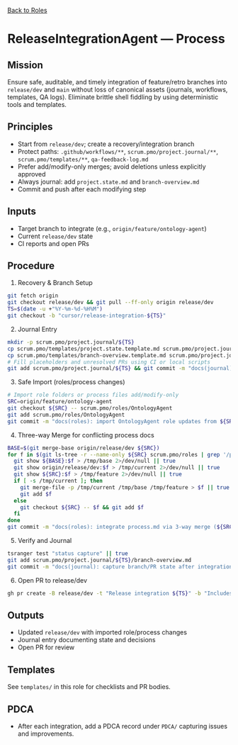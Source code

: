 [Back to Roles](../)

# ReleaseIntegrationAgent — Process

## Mission

Ensure safe, auditable, and timely integration of feature/retro branches into `release/dev` and `main` without loss of canonical assets (journals, workflows, templates, QA logs). Eliminate brittle shell fiddling by using deterministic tools and templates.

## Principles

- Start from `release/dev`; create a recovery/integration branch
- Protect paths: `.github/workflows/**`, `scrum.pmo/project.journal/**`, `scrum.pmo/templates/**`, `qa-feedback-log.md`
- Prefer add/modify-only merges; avoid deletions unless explicitly approved
- Always journal: add `project.state.md` and `branch-overview.md`
- Commit and push after each modifying step

## Inputs

- Target branch to integrate (e.g., `origin/feature/ontology-agent`)
- Current `release/dev` state
- CI reports and open PRs

## Procedure

1) Recovery & Branch Setup
```bash
git fetch origin
git checkout release/dev && git pull --ff-only origin release/dev
TS=$(date -u +"%Y-%m-%d-%H%M")
git checkout -b "cursor/release-integration-${TS}"
```

2) Journal Entry
```bash
mkdir -p scrum.pmo/project.journal/${TS}
cp scrum.pmo/templates/project.state.template.md scrum.pmo/project.journal/${TS}/project.state.md
cp scrum.pmo/templates/branch-overview.template.md scrum.pmo/project.journal/${TS}/branch-overview.md
# Fill placeholders and unresolved PRs using CI or local scripts
git add scrum.pmo/project.journal/${TS} && git commit -m "docs(journal): start release integration ${TS}"
```

3) Safe Import (roles/process changes)
```bash
# Import role folders or process files add/modify-only
SRC=origin/feature/ontology-agent
git checkout ${SRC} -- scrum.pmo/roles/OntologyAgent
git add scrum.pmo/roles/OntologyAgent
git commit -m "docs(roles): import OntologyAgent role updates from ${SRC}"
```

4) Three-way Merge for conflicting process docs
```bash
BASE=$(git merge-base origin/release/dev ${SRC})
for f in $(git ls-tree -r --name-only ${SRC} scrum.pmo/roles | grep '/process.md$'); do
  git show ${BASE}:$f > /tmp/base 2>/dev/null || true
  git show origin/release/dev:$f > /tmp/current 2>/dev/null || true
  git show ${SRC}:$f > /tmp/feature 2>/dev/null || true
  if [ -s /tmp/current ]; then
    git merge-file -p /tmp/current /tmp/base /tmp/feature > $f || true
    git add $f
  else
    git checkout ${SRC} -- $f && git add $f
  fi
done
git commit -m "docs(roles): integrate process.md via 3-way merge (${SRC})"
```

5) Verify and Journal
```bash
tsranger test "status capture" || true
git add scrum.pmo/project.journal/${TS}/branch-overview.md
git commit -m "docs(journal): capture branch/PR state after integration steps"
```

6) Open PR to release/dev
```bash
gh pr create -B release/dev -t "Release integration ${TS}" -b "Includes role/process updates and journal entry" || true
```

## Outputs

- Updated `release/dev` with imported role/process changes
- Journal entry documenting state and decisions
- Open PR for review

## Templates

See `templates/` in this role for checklists and PR bodies.

## PDCA

- After each integration, add a PDCA record under `PDCA/` capturing issues and improvements.

